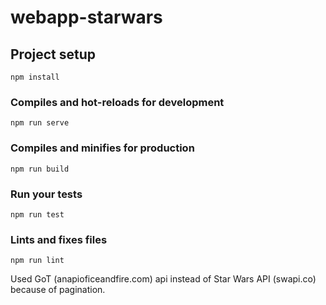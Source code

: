# webapp-starwars

## Project setup

```
npm install
```

### Compiles and hot-reloads for development

```
npm run serve
```

### Compiles and minifies for production

```
npm run build
```

### Run your tests

```
npm run test
```

### Lints and fixes files

```
npm run lint
```

Used GoT (anapioficeandfire.com) api instead of Star Wars API (swapi.co) because of pagination.
